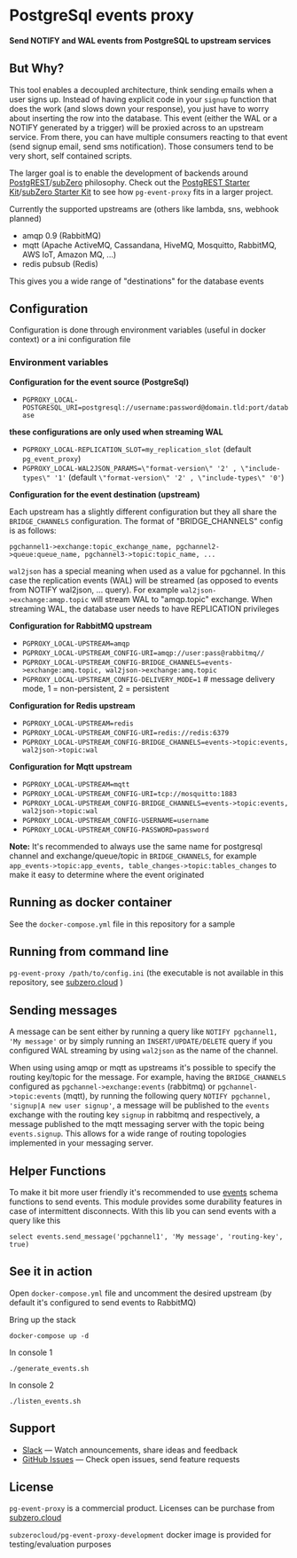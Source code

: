 # PostgreSql events proxy

#### Send NOTIFY and WAL events from PostgreSQL to upstream services


## But Why?

This tool enables a decoupled architecture, think sending emails when a user signs up. Instead of having explicit code in your `signup` function that does the work (and slows down your response), you just have to worry about inserting the row into the database. This event (either the WAL or a NOTIFY generated by a trigger) will be proxied across to an upstream service. From there, you can have multiple consumers reacting to that event (send signup email, send sms notification). Those consumers tend to be very short, self contained scripts.

The larger goal is to enable the development of backends around [PostgREST](https://postgrest.com)/[subZero](https://subzero.cloud/) philosophy.
Check out the [PostgREST Starter Kit](https://github.com/subzerocloud/postgrest-starter-kit)/[subZero Starter Kit](https://github.com/subzerocloud/subzero-starter-kit) to see how `pg-event-proxy` fits in a larger project.

Currently the supported upstreams are (others like lambda, sns, webhook planned)
- amqp 0.9 (RabbitMQ)
- mqtt (Apache ActiveMQ, Cassandana, HiveMQ, Mosquitto, RabbitMQ, AWS IoT, Amazon MQ, ...)
- redis pubsub (Redis)

This gives you a wide range of "destinations" for the database events

## Configuration

Configuration is done through environment variables (useful in docker context) or a ini configuration file

### Environment variables

**Configuration for the event source (PostgreSql)**
- `PGPROXY_LOCAL-POSTGRESQL_URI=postgresql://username:password@domain.tld:port/database`

**these configurations are only used when streaming WAL**
- `PGPROXY_LOCAL-REPLICATION_SLOT=my_replication_slot` (default `pg_event_proxy`)
- `PGPROXY_LOCAL-WAL2JSON_PARAMS=\"format-version\" '2' , \"include-types\" '1'` (default `\"format-version\" '2' , \"include-types\" '0'`)

**Configuration for the event destination (upstream)**

Each upstream has a slightly different configuration but they all share the `BRIDGE_CHANNELS` configuration.
The format of "BRIDGE_CHANNELS" config is as follows:

```
pgchannel1->exchange:topic_exchange_name, pgchannel2->queue:queue_name, pgchannel3->topic:topic_name, ...
```

`wal2json` has a special meaning when used as a value for pgchannel.
In this case the replication events (WAL) will be streamed (as opposed to events from NOTIFY wal2json, ... query).
For example `wal2json->exchange:amqp.topic` will stream WAL to "amqp.topic" exchange.
When streaming WAL, the database user needs to have REPLICATION privileges


**Configuration for RabbitMQ upstream**
- `PGPROXY_LOCAL-UPSTREAM=amqp`
- `PGPROXY_LOCAL-UPSTREAM_CONFIG-URI=amqp://user:pass@rabbitmq//`
- `PGPROXY_LOCAL-UPSTREAM_CONFIG-BRIDGE_CHANNELS=events->exchange:amq.topic, wal2json->exchange:amq.topic`
- `PGPROXY_LOCAL-UPSTREAM_CONFIG-DELIVERY_MODE=1` # message delivery mode, 1 = non-persistent, 2 = persistent

**Configuration for Redis upstream**
- `PGPROXY_LOCAL-UPSTREAM=redis`
- `PGPROXY_LOCAL-UPSTREAM_CONFIG-URI=redis://redis:6379`
- `PGPROXY_LOCAL-UPSTREAM_CONFIG-BRIDGE_CHANNELS=events->topic:events, wal2json->topic:wal`

**Configuration for Mqtt upstream**
- `PGPROXY_LOCAL-UPSTREAM=mqtt`
- `PGPROXY_LOCAL-UPSTREAM_CONFIG-URI=tcp://mosquitto:1883`
- `PGPROXY_LOCAL-UPSTREAM_CONFIG-BRIDGE_CHANNELS=events->topic:events, wal2json->topic:wal`
- `PGPROXY_LOCAL-UPSTREAM_CONFIG-USERNAME=username`
- `PGPROXY_LOCAL-UPSTREAM_CONFIG-PASSWORD=password`

**Note:** It's recommended to always use the same name for postgresql channel and exchange/queue/topic in `BRIDGE_CHANNELS`, for example
`app_events->topic:app_events, table_changes->topic:tables_changes` to make it easy to determine where the event originated


## Running as docker container
See the `docker-compose.yml` file in this repository for a sample

## Running from command line
`pg-event-proxy /path/to/config.ini` (the executable is not available in this repository, see [subzero.cloud](https://subzero.cloud) )

## Sending messages
A message can be sent either by running a query like `NOTIFY pgchannel1, 'My message'` or by simply running an `INSERT/UPDATE/DELETE` query if you configured WAL streaming by using `wal2json` as the name of the channel. 

When using using amqp or mqtt as upstreams it's possible to specify the routing key/topic for the message.
For example, having the `BRIDGE_CHANNELS` configured as `pgchannel->exchange:events` (rabbitmq) or `pgchannel->topic:events` (mqtt), by running the following query
`NOTIFY pgchannel, 'signup|A new user signup'`, a message will be published to the `events` exchange with the routing key `signup` in rabbitmq and respectively, a message published to the mqtt messaging server with the topic being `events.signup`. This allows for a wide range of routing topologies implemented in your messaging server.

## Helper Functions

To make it bit more user friendly it's recommended to use [events](postgres/1_events.sql) schema functions to send events. This module provides some durability features in case of intermittent disconnects. With this lib you can send events with a query like this
```
select events.send_message('pgchannel1', 'My message', 'routing-key', true)
```

## See it in action
Open `docker-compose.yml` file and uncomment the desired upstream (by default it's configured to send events to RabbitMQ)

Bring up the stack
```
docker-compose up -d
```

In console 1
```
./generate_events.sh
```

In console 2
```
./listen_events.sh
```


## Support

* [Slack](https://slack.subzero.cloud/) — Watch announcements, share ideas and feedback
* [GitHub Issues](https://github.com/subzerocloud/pg-event-proxy/issues) — Check open issues, send feature requests


## License
`pg-event-proxy` is a commercial product. Licenses can be purchase from [subzero.cloud](https://subzero.cloud/)

`subzerocloud/pg-event-proxy-development` docker image is provided for testing/evaluation purposes

